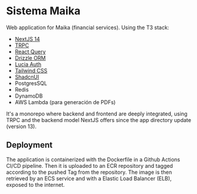 # Sistema Maika

Web application for Maika (financial services). Using the T3 stack:

- [NextJS 14](https://nextjs.org/)
- [TRPC](https://trpc.io)
- [React Query](https://tanstack.com/query/v3)
- [Drizzle ORM](https://orm.drizzle.team/)
- [Lucia Auth](https://lucia-auth.com/)
- [Tailwind CSS](tailwindcss.com)
- [ShadcnUI](https://ui.shadcn.com/)
- PostgresSQL
- Redis
- DynamoDB
- AWS Lambda (para generación de PDFs)

It's a monorepo where backend and frontend are deeply integrated, using TRPC and the backend model NextJS offers since the app directory update (version 13).

## Deployment
The application is containerized with the Dockerfile in a Github Actions CI/CD pipeline. Then it is uploaded to an ECR repository and tagged according to the pushed Tag from the repository. The image is then retrieved by an ECS service and with a Elastic Load Balancer (ELB), exposed to the internet.
